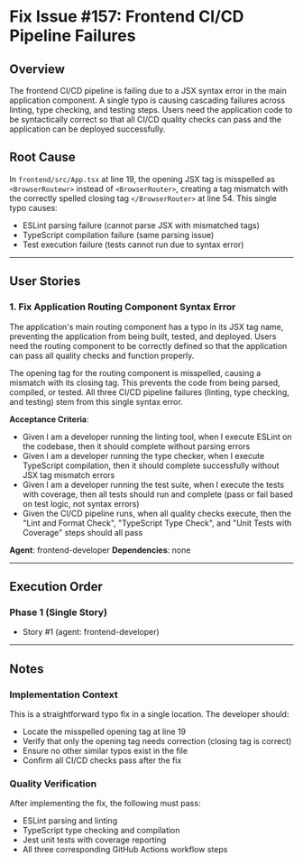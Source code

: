# Fix Issue #157: Frontend CI/CD Pipeline Failures

## Overview
The frontend CI/CD pipeline is failing due to a JSX syntax error in the main application component. A single typo is causing cascading failures across linting, type checking, and testing steps. Users need the application code to be syntactically correct so that all CI/CD quality checks can pass and the application can be deployed successfully.

## Root Cause
In `frontend/src/App.tsx` at line 19, the opening JSX tag is misspelled as `<BrowserRoutewr>` instead of `<BrowserRouter>`, creating a tag mismatch with the correctly spelled closing tag `</BrowserRouter>` at line 54. This single typo causes:
- ESLint parsing failure (cannot parse JSX with mismatched tags)
- TypeScript compilation failure (same parsing issue)
- Test execution failure (tests cannot run due to syntax error)

---

## User Stories

### 1. Fix Application Routing Component Syntax Error
The application's main routing component has a typo in its JSX tag name, preventing the application from being built, tested, and deployed. Users need the routing component to be correctly defined so that the application can pass all quality checks and function properly.

The opening tag for the routing component is misspelled, causing a mismatch with its closing tag. This prevents the code from being parsed, compiled, or tested. All three CI/CD pipeline failures (linting, type checking, and testing) stem from this single syntax error.

**Acceptance Criteria**:
- Given I am a developer running the linting tool, when I execute ESLint on the codebase, then it should complete without parsing errors
- Given I am a developer running the type checker, when I execute TypeScript compilation, then it should complete successfully without JSX tag mismatch errors
- Given I am a developer running the test suite, when I execute the tests with coverage, then all tests should run and complete (pass or fail based on test logic, not syntax errors)
- Given the CI/CD pipeline runs, when all quality checks execute, then the "Lint and Format Check", "TypeScript Type Check", and "Unit Tests with Coverage" steps should all pass

**Agent**: frontend-developer
**Dependencies**: none

---

## Execution Order

### Phase 1 (Single Story)
- Story #1 (agent: frontend-developer)

---

## Notes

### Implementation Context
This is a straightforward typo fix in a single location. The developer should:
- Locate the misspelled opening tag at line 19
- Verify that only the opening tag needs correction (closing tag is correct)
- Ensure no other similar typos exist in the file
- Confirm all CI/CD checks pass after the fix

### Quality Verification
After implementing the fix, the following must pass:
- ESLint parsing and linting
- TypeScript type checking and compilation
- Jest unit tests with coverage reporting
- All three corresponding GitHub Actions workflow steps
